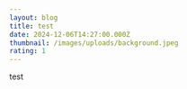 ```yaml
---
layout: blog
title: test
date: 2024-12-06T14:27:00.000Z
thumbnail: /images/uploads/background.jpeg
rating: 1
---
```

test
